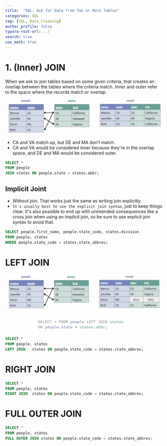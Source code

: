 ```yaml
---
title:  "SQL: Ask for Data from Two or More Tables"
categories: SQL
tag: [SQL, Data_Cleaning]
author_profile: false
typora-root-url: ../
search: true
use_math: true
---
```



# 1. (Inner) JOIN

When we ask to join tables based on some given criteria, that creates an overlap between the tables where the criteria match. Inner and outer refer to the space where the records match or overlap.

![image-20230503062107251](/images/2023-05-03-Two_more_tables/image-20230503062107251.png)

- CA and VA match up, but DE and MA don’t match.
- CA and VA would be considered inner because they're in the overlap space, and DE and MA would be considered outer. 

```sql
SELECT *
FROM people
JOIN states ON people.state = states.abbr;
```

## Implicit Joint

- Without join. That works just the same as writing join explicitly.
- `It's usually best to use the explicit join syntax`, just to keep things clear. It's also possible to end up with unintended consequences like a cross join when using an implicit join, so be sure to use explicit join syntax to avoid that.

```sql
SELECT people.first_name, people.state_code, states.division
FROM people, states
WHERE people.state_code = states.state_abbrev;
```

# LEFT JOIN

![image-20230503062426726](/images/2023-05-03-Two_more_tables/image-20230503062426726.png)

```sql
SELECT *
FROM people, states
LEFT JOIN	states ON people.state_code = states.state_abbrev;
```

# RIGHT JOIN

```sql
SELECT *
FROM people, states
RIGHT JOIN	states ON people.state_code = states.state_abbrev;
```

# FULL OUTER JOIN

```sql
SELECT *
FROM people, states
FULL OUTER JOIN	states ON people.state_code = states.state_abbrev;
```

